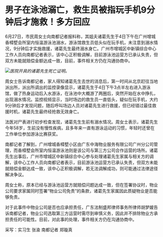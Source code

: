 

# 男子在泳池溺亡，救生员被指玩手机9分钟后才施救！多方回应

6月27日，市民周女士向南都记者报料称，其姐夫诸葛先生于4日下午在广州增城香樟墅会所室内恒温游泳池溺水，游泳馆救生员低头似在玩手机，未注意到溺水情况，9分钟后才实施救援，诸葛先生最终溺水身亡。广州市增城区中新镇综合中心工作人员向南都记者表示，该中心正积极调解，目前游泳池运营方已承认失责，但双方未能就赔偿金额达成一致，目前，事件相关方仍在沟通协商中。

![](https://inews.gtimg.com/om_bt/OtnlN2KzuW02NixVSOxZliz3byauP-vyoxxtiQ1A04gsIAA/1000)_医院开具的诸葛先生死亡证明。_

周女士告诉南都记者，家人得知诸葛先生去世的消息后，第一时间从北京赶往当地派出所，派出所调出的监控录像显示，诸葛先生于4日下午3点半左右进入游泳馆，做了热身运动后入水游泳，在泳池中大概游了两圈后，突然开始在水中挣扎，出现溺水情况。监控视频显示，当时场边的救生员一直低头，疑似在玩手机，大约9分钟后才发现问题，随后呼叫场边人员对诸葛先生进行救援，但已经错过最佳救援时机，诸葛先生最终经抢救无效身亡。

法医对尸表进行初步检查发现，诸葛先生生前有溺水情况。周女士表示，诸葛先生今年58岁，生前没有慢性疾病，且多年来一直有游泳运动的习惯，年轻时还曾在工作单位参加游泳比赛获奖。

南都记者了解到，广州增城香樟墅小区由广东中海物业服务有限公司广州分公司管理，而香樟墅会所室内恒温游泳池则是该公司与第三方公司合作运营的场所。诸葛先生出事后，广州市增城区中新镇综合中心参与处理诸葛先生家属与相关方的调解，该中心工作人员向南都记者表示，目前游泳池运营方已承认失责，但双方未能就赔偿金额达成一致，该中心正积极调解，若无法调解成功，则可能通过法律途径解决争议。

周女士称，原本已经与游泳池运营方就赔偿问题达成一致，但在签署协议时，物业公司要求家属同时签署“物业公司免责”的条款，诸葛先生家属因此质疑物业是否能够免责。

对于此事件中物业公司是否也应承担责任，广东法制盛邦律师事务所律师胡梦媛告诉南都记者，物业公司选取第三方运营时需尽到审慎义务，因此并不排除物业方承担责任的可能性。目前，对此事的处理，事件相关方仍在沟通协商中。

采写：实习生 张渝 南都记者 郑璇真

